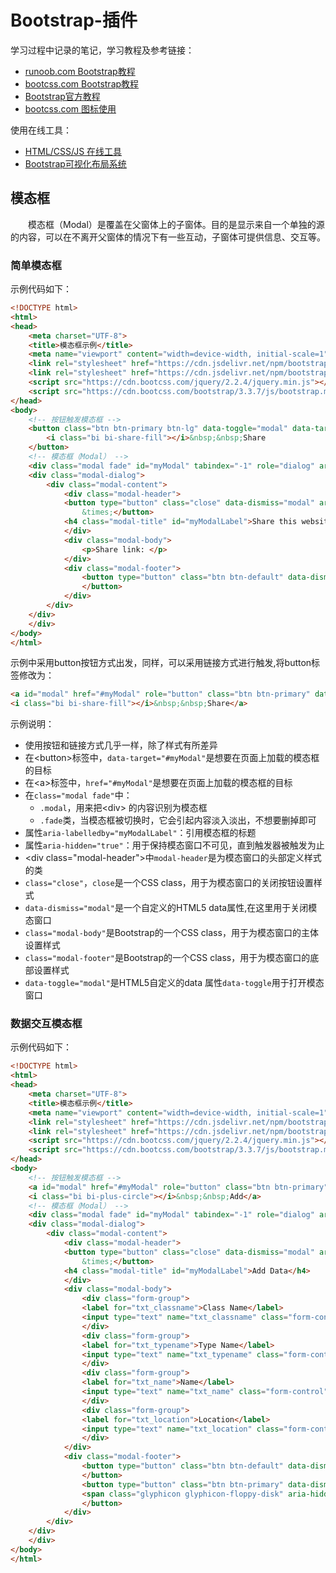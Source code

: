 # Bootstrap-插件
学习过程中记录的笔记，学习教程及参考链接：
- [runoob.com Bootstrap教程](https://www.runoob.com/bootstrap/bootstrap-environment-setup.html)
- [bootcss.com Bootstrap教程](https://v3.bootcss.com/getting-started/)
- [Bootstrap官方教程](https://getbootstrap.com/docs/5.0/getting-started/download/)
- [bootcss.com 图标使用](https://icons.bootcss.com/)

使用在线工具：
- [HTML/CSS/JS 在线工具](https://c.runoob.com/front-end/61)
- [Bootstrap可视化布局系统](https://www.bootcss.com/p/layoutit/)

## 模态框
&#8195;&#8195;模态框（Modal）是覆盖在父窗体上的子窗体。目的是显示来自一个单独的源的内容，可以在不离开父窗体的情况下有一些互动，子窗体可提供信息、交互等。
### 简单模态框
示例代码如下：
```html
<!DOCTYPE html>
<html>
<head>
    <meta charset="UTF-8">
    <title>模态框示例</title>
    <meta name="viewport" content="width=device-width, initial-scale=1">
    <link rel="stylesheet" href="https://cdn.jsdelivr.net/npm/bootstrap@3.3.7/dist/css/bootstrap.min.css">
    <link rel="stylesheet" href="https://cdn.jsdelivr.net/npm/bootstrap-icons@1.4.0/font/bootstrap-icons.css">
    <script src="https://cdn.bootcss.com/jquery/2.2.4/jquery.min.js"></script>
    <script src="https://cdn.bootcss.com/bootstrap/3.3.7/js/bootstrap.min.js"></script>
</head>
<body>
    <!-- 按钮触发模态框 -->
    <button class="btn btn-primary btn-lg" data-toggle="modal" data-target="#myModal">
        <i class="bi bi-share-fill"></i>&nbsp;&nbsp;Share
    </button>
    <!-- 模态框（Modal） -->
    <div class="modal fade" id="myModal" tabindex="-1" role="dialog" aria-labelledby="myModalLabel" aria-hidden="true">
    <div class="modal-dialog">
        <div class="modal-content">
            <div class="modal-header">
            <button type="button" class="close" data-dismiss="modal" aria-hidden="true">
                &times;</button>
            <h4 class="modal-title" id="myModalLabel">Share this website</h4>
            </div>
            <div class="modal-body">
                <p>Share link: </p>
            </div>
            <div class="modal-footer">
                <button type="button" class="btn btn-default" data-dismiss="modal">Close
                </button>
            </div>
        </div>
    </div>
    </div>
</body>
</html>
```
示例中采用button按钮方式出发，同样，可以采用链接方式进行触发,将button标签修改为：
```html
<a id="modal" href="#myModal" role="button" class="btn btn-primary" data-toggle="modal">
<i class="bi bi-share-fill"></i>&nbsp;&nbsp;Share</a>
```
示例说明：
- 使用按钮和链接方式几乎一样，除了样式有所差异
- 在&#60;button>标签中，`data-target="#myModal"`是想要在页面上加载的模态框的目标
- 在&#60;a>标签中，`href="#myModal"`是想要在页面上加载的模态框的目标
- 在`class="modal fade"`中：
    - `.modal`，用来把&#60;div> 的内容识别为模态框
    - `.fade`类，当模态框被切换时，它会引起内容淡入淡出，不想要删掉即可
- 属性`aria-labelledby="myModalLabel"`：引用模态框的标题
- 属性`aria-hidden="true"`：用于保持模态窗口不可见，直到触发器被触发为止
- &#60;div class="modal-header">中`modal-header`是为模态窗口的头部定义样式的类
- `class="close"`，`close`是一个CSS class，用于为模态窗口的关闭按钮设置样式
- `data-dismiss="modal"`是一个自定义的HTML5 data属性,在这里用于关闭模态窗口
- `class="modal-body"`是Bootstrap的一个CSS class，用于为模态窗口的主体设置样式
- `class="modal-footer"`是Bootstrap的一个CSS class，用于为模态窗口的底部设置样式
- `data-toggle="modal"`是HTML5自定义的data 属性`data-toggle`用于打开模态窗口

### 数据交互模态框
示例代码如下：
```html
<!DOCTYPE html>
<html>
<head>
    <meta charset="UTF-8">
    <title>模态框示例</title>
    <meta name="viewport" content="width=device-width, initial-scale=1">
    <link rel="stylesheet" href="https://cdn.jsdelivr.net/npm/bootstrap@3.3.7/dist/css/bootstrap.min.css">
    <link rel="stylesheet" href="https://cdn.jsdelivr.net/npm/bootstrap-icons@1.4.0/font/bootstrap-icons.css">
    <script src="https://cdn.bootcss.com/jquery/2.2.4/jquery.min.js"></script>
    <script src="https://cdn.bootcss.com/bootstrap/3.3.7/js/bootstrap.min.js"></script>
</head>
<body>
    <!-- 按钮触发模态框 -->
    <a id="modal" href="#myModal" role="button" class="btn btn-primary" data-toggle="modal">
    <i class="bi bi-plus-circle"></i>&nbsp;&nbsp;Add</a>
    <!-- 模态框（Modal） -->
    <div class="modal fade" id="myModal" tabindex="-1" role="dialog" aria-labelledby="myModalLabel" aria-hidden="true">
    <div class="modal-dialog">
        <div class="modal-content">
            <div class="modal-header">
            <button type="button" class="close" data-dismiss="modal" aria-hidden="true">
                &times;</button>
            <h4 class="modal-title" id="myModalLabel">Add Data</h4>
            </div>
            <div class="modal-body">
                <div class="form-group">
                <label for="txt_classname">Class Name</label>
                <input type="text" name="txt_classname" class="form-control" id="txt_classname" placeholder="Class Name">
                </div>
                <div class="form-group">
                <label for="txt_typename">Type Name</label>
                <input type="text" name="txt_typename" class="form-control" id="txt_typename" placeholder="Type Name">
                </div>
                <div class="form-group">
                <label for="txt_name">Name</label>
                <input type="text" name="txt_name" class="form-control" id="txt_name" placeholder="Name">
                </div>
                <div class="form-group">
                <label for="txt_location">Location</label>
                <input type="text" name="txt_location" class="form-control" id="txt_location" placeholder="Location">
                </div>
            </div>
            <div class="modal-footer">
                <button type="button" class="btn btn-default" data-dismiss="modal">Close
                </button>
                <button type="button" class="btn btn-primary" data-dismiss="modal">
                <span class="glyphicon glyphicon-floppy-disk" aria-hidden="true"></span>&nbsp;&nbsp;Save
                </button>
            </div>
        </div>
    </div>
    </div>
</body>
</html>
```
